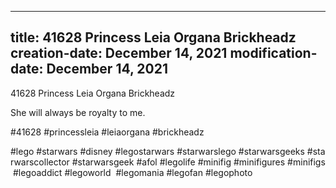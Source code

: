 ----
title: 41628 Princess Leia Organa Brickheadz
creation-date: December 14, 2021
modification-date: December 14, 2021
----

41628 Princess Leia Organa Brickheadz

She will always be royalty to me.

#41628 #princessleia #leiaorgana #brickheadz

#lego #starwars #disney #legostarwars #starwarslego #starwarsgeeks #starwarscollector #starwarsgeek #afol #legolife #minifig #minifigures #minifigs #legoaddict #legoworld  #legomania #legofan #legophoto 

